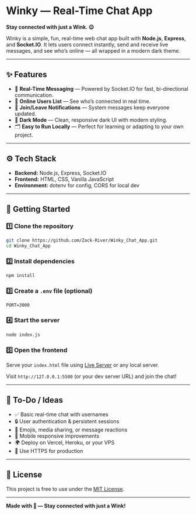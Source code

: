 # Winky — Real-Time Chat App

**Stay connected with just a Wink. 😉**

Winky is a simple, fun, real-time web chat app built with **Node.js**, **Express**, and **Socket.IO**. It lets users connect instantly, send and receive live messages, and see who’s online — all wrapped in a modern dark theme.

---

## ✨ Features

- 🔗 **Real-Time Messaging** — Powered by Socket.IO for fast, bi-directional communication.
- 👥 **Online Users List** — See who’s connected in real time.
- 📣 **Join/Leave Notifications** — System messages keep everyone updated.
- 🌙 **Dark Mode** — Clean, responsive dark UI with modern styling.
- 🗂️ **Easy to Run Locally** — Perfect for learning or adapting to your own project.

---

## ⚙️ Tech Stack

- **Backend:** Node.js, Express, Socket.IO
- **Frontend:** HTML, CSS, Vanilla JavaScript
- **Environment:** dotenv for config, CORS for local dev

---

## 🚀 Getting Started

### 1️⃣ Clone the repository

```bash
git clone https://github.com/Zack-River/Winky_Chat_App.git
cd Winky_Chat_App
```

### 2️⃣ Install dependencies

```bash
npm install
```

### 3️⃣ Create a `.env` file (optional)

```env
PORT=3000
```

### 4️⃣ Start the server

```bash
node index.js
```

### 5️⃣ Open the frontend

Serve your `index.html` file using [Live Server](https://marketplace.visualstudio.com/items?itemName=ritwickdey.LiveServer) or any local server.

Visit `http://127.0.0.1:5500` (or your dev server URL) and join the chat!

---

## 📌 To-Do / Ideas

- ✅ Basic real-time chat with usernames
- 🔒 User authentication & persistent sessions
- 💬 Emojis, media sharing, or message reactions
- 📱 Mobile responsive improvements
- 🌍 Deploy on Vercel, Heroku, or your VPS
- 🔐 Use HTTPS for production

---

## 🤝 License

This project is free to use under the [MIT License](LICENSE).

---

**Made with 💚 — Stay connected with just a Wink!**